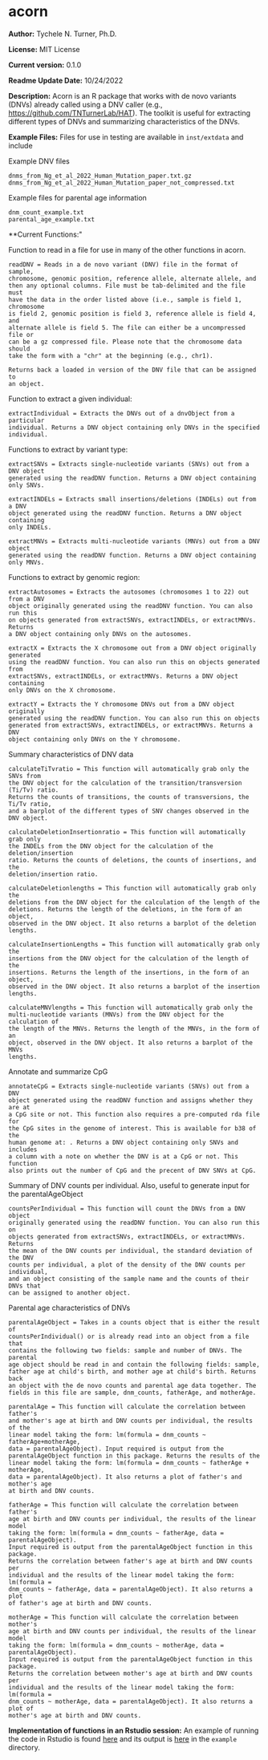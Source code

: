 # acorn

**Author:** Tychele N. Turner, Ph.D.

**License:** MIT License

**Current version:** 0.1.0

**Readme Update Date:** 10/24/2022

**Description:** Acorn is an R package that works with de novo variants (DNVs) already called using a DNV caller (e.g., https://github.com/TNTurnerLab/HAT). The toolkit is useful for extracting different types of DNVs and summarizing characteristics of the DNVs.

**Example Files:** Files for use in testing are available in `inst/extdata` and include

Example DNV files
```
dnms_from_Ng_et_al_2022_Human_Mutation_paper.txt.gz
dnms_from_Ng_et_al_2022_Human_Mutation_paper_not_compressed.txt
```

Example files for parental age information
```
dnm_count_example.txt
parental_age_example.txt 
```

**Current Functions:"

Function to read in a file for use in many of the other functions in acorn.
```
readDNV = Reads in a de novo variant (DNV) file in the format of sample, 
chromosome, genomic position, reference allele, alternate allele, and 
then any optional columns. File must be tab-delimited and the file must 
have the data in the order listed above (i.e., sample is field 1, chromosome 
is field 2, genomic position is field 3, reference allele is field 4, and 
alternate allele is field 5. The file can either be a uncompressed file or 
can be a gz compressed file. Please note that the chromosome data should 
take the form with a "chr" at the beginning (e.g., chr1).

Returns back a loaded in version of the DNV file that can be assigned to 
an object.
```

Function to extract a given individual:
```
extractIndividual = Extracts the DNVs out of a dnvObject from a particular 
individual. Returns a DNV object containing only DNVs in the specified
individual.
``` 

Functions to extract by variant type:
```
extractSNVs = Extracts single-nucleotide variants (SNVs) out from a DNV object
generated using the readDNV function. Returns a DNV object containing only SNVs.

extractINDELs = Extracts small insertions/deletions (INDELs) out from a DNV 
object generated using the readDNV function. Returns a DNV object containing 
only INDELs.

extractMNVs = Extracts multi-nucleotide variants (MNVs) out from a DNV object
generated using the readDNV function. Returns a DNV object containing only MNVs.

```

Functions to extract by genomic region:
```
extractAutosomes = Extracts the autosomes (chromosomes 1 to 22) out from a DNV 
object originally generated using the readDNV function. You can also run this 
on objects generated from extractSNVs, extractINDELs, or extractMNVs. Returns 
a DNV object containing only DNVs on the autosomes.

extractX = Extracts the X chromosome out from a DNV object originally generated 
using the readDNV function. You can also run this on objects generated from
extractSNVs, extractINDELs, or extractMNVs. Returns a DNV object containing 
only DNVs on the X chromosome.

extractY = Extracts the Y chromosome DNVs out from a DNV object originally 
generated using the readDNV function. You can also run this on objects 
generated from extractSNVs, extractINDELs, or extractMNVs. Returns a DNV 
object containing only DNVs on the Y chromosome.
```

Summary characteristics of DNV data
```
calculateTiTvratio = This function will automatically grab only the SNVs from 
the DNV object for the calculation of the transition/transversion (Ti/Tv) ratio.
Returns the counts of transitions, the counts of transversions, the Ti/Tv ratio,
and a barplot of the different types of SNV changes observed in the DNV object.

calculateDeletionInsertionratio = This function will automatically grab only 
the INDELs from the DNV object for the calculation of the deletion/insertion 
ratio. Returns the counts of deletions, the counts of insertions, and the
deletion/insertion ratio.

calculateDeletionlengths = This function will automatically grab only the 
deletions from the DNV object for the calculation of the length of the 
deletions. Returns the length of the deletions, in the form of an object, 
observed in the DNV object. It also returns a barplot of the deletion lengths.

calculateInsertionLengths = This function will automatically grab only the 
insertions from the DNV object for the calculation of the length of the 
insertions. Returns the length of the insertions, in the form of an object, 
observed in the DNV object. It also returns a barplot of the insertion lengths.

calculateMNVlengths = This function will automatically grab only the 
multi-nucleotide variants (MNVs) from the DNV object for the calculation of 
the length of the MNVs. Returns the length of the MNVs, in the form of an 
object, observed in the DNV object. It also returns a barplot of the MNVs 
lengths.

```

Annotate and summarize CpG
```
annotateCpG = Extracts single-nucleotide variants (SNVs) out from a DNV 
object generated using the readDNV function and assigns whether they are at
a CpG site or not. This function also requires a pre-computed rda file for 
the CpG sites in the genome of interest. This is available for b38 of the
human genome at: . Returns a DNV object containing only SNVs and includes 
a column with a note on whether the DNV is at a CpG or not. This function 
also prints out the number of CpG and the precent of DNV SNVs at CpG.
```

Summary of DNV counts per individual. Also, useful to generate input for the parentalAgeObject
```
countsPerIndividual = This function will count the DNVs from a DNV object 
originally generated using the readDNV function. You can also run this on 
objects generated from extractSNVs, extractINDELs, or extractMNVs. Returns 
the mean of the DNV counts per individual, the standard deviation of the DNV 
counts per individual, a plot of the density of the DNV counts per individual,
and an object consisting of the sample name and the counts of their DNVs that
can be assigned to another object.
```

Parental age characteristics of DNVs
```
parentalAgeObject = Takes in a counts object that is either the result of
countsPerIndividual() or is already read into an object from a file that 
contains the following two fields: sample and number of DNVs. The parental 
age object should be read in and contain the following fields: sample, 
father age at child's birth, and mother age at child's birth. Returns back
an object with the de novo counts and parental age data together. The 
fields in this file are sample, dnm_counts, fatherAge, and motherAge.

parentalAge = This function will calculate the correlation between father's 
and mother's age at birth and DNV counts per individual, the results of the 
linear model taking the form: lm(formula = dnm_counts ~ fatherAge+motherAge, 
data = parentalAgeObject). Input required is output from the 
parentalAgeObject function in this package. Returns the results of the 
linear model taking the form: lm(formula = dnm_counts ~ fatherAge + motherAge, 
data = parentalAgeObject). It also returns a plot of father's and mother's age 
at birth and DNV counts.

fatherAge = This function will calculate the correlation between father's 
age at birth and DNV counts per individual, the results of the linear model 
taking the form: lm(formula = dnm_counts ~ fatherAge, data = parentalAgeObject).
Input required is output from the parentalAgeObject function in this package.
Returns the correlation between father's age at birth and DNV counts per 
individual and the results of the linear model taking the form: lm(formula =
dnm_counts ~ fatherAge, data = parentalAgeObject). It also returns a plot 
of father's age at birth and DNV counts.

motherAge = This function will calculate the correlation between mother's 
age at birth and DNV counts per individual, the results of the linear model 
taking the form: lm(formula = dnm_counts ~ motherAge, data = parentalAgeObject).
Input required is output from the parentalAgeObject function in this package.
Returns the correlation between mother's age at birth and DNV counts per 
individual and the results of the linear model taking the form: lm(formula =
dnm_counts ~ motherAge, data = parentalAgeObject). It also returns a plot of
mother's age at birth and DNV counts.
```

**Implementation of functions in an Rstudio session:** An example of running the code in Rstudio is found [here](https://github.com/TNTurnerLab/acorn/blob/main/example/example_in_Rstudio.Rmd) and its output is [here](https://github.com/TNTurnerLab/acorn/blob/main/example/example_in_Rstudio.pdf) in the `example` directory.


